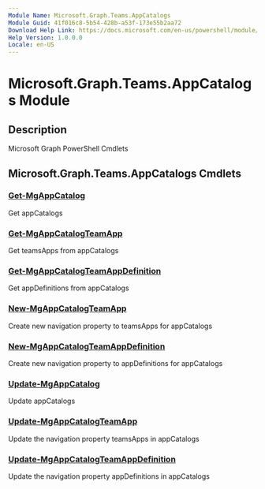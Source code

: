 ```yaml
---
Module Name: Microsoft.Graph.Teams.AppCatalogs
Module Guid: 41f016c8-5b54-428b-a53f-173e55b2aa72
Download Help Link: https://docs.microsoft.com/en-us/powershell/module/microsoft.graph.teams.appcatalogs
Help Version: 1.0.0.0
Locale: en-US
---
```


# Microsoft.Graph.Teams.AppCatalogs Module
## Description
Microsoft Graph PowerShell Cmdlets

## Microsoft.Graph.Teams.AppCatalogs Cmdlets
### [Get-MgAppCatalog](Get-MgAppCatalog.md)
Get appCatalogs

### [Get-MgAppCatalogTeamApp](Get-MgAppCatalogTeamApp.md)
Get teamsApps from appCatalogs

### [Get-MgAppCatalogTeamAppDefinition](Get-MgAppCatalogTeamAppDefinition.md)
Get appDefinitions from appCatalogs

### [New-MgAppCatalogTeamApp](New-MgAppCatalogTeamApp.md)
Create new navigation property to teamsApps for appCatalogs

### [New-MgAppCatalogTeamAppDefinition](New-MgAppCatalogTeamAppDefinition.md)
Create new navigation property to appDefinitions for appCatalogs

### [Update-MgAppCatalog](Update-MgAppCatalog.md)
Update appCatalogs

### [Update-MgAppCatalogTeamApp](Update-MgAppCatalogTeamApp.md)
Update the navigation property teamsApps in appCatalogs

### [Update-MgAppCatalogTeamAppDefinition](Update-MgAppCatalogTeamAppDefinition.md)
Update the navigation property appDefinitions in appCatalogs

